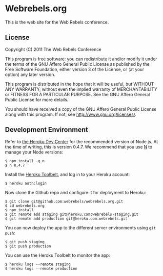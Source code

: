 Webrebels.org
=============

This is the web site for the Web Rebels conference.

License
-------

Copyright (C) 2011 The Web Rebels Conference

This program is free software: you can redistribute it and/or modify
it under the terms of the GNU Affero General Public License as
published by the Free Software Foundation, either version 3 of the
License, or (at your option) any later version.

This program is distributed in the hope that it will be useful,
but WITHOUT ANY WARRANTY; without even the implied warranty of
MERCHANTABILITY or FITNESS FOR A PARTICULAR PURPOSE.  See the
GNU Affero General Public License for more details.

You should have received a copy of the GNU Affero General Public License
along with this program.  If not, see <http://www.gnu.org/licenses/>.

Development Environment
-----------------------

Refer to
[the Heroku Dev Center](http://devcenter.heroku.com/articles/node-js)
for the recommended version of Node.js. At the time of writing, this
is version 0.4.7. We recommend that you use
[N](https://github.com/visionmedia/n) to manage your Node versions:

    $ npm install -g n
    $ n 0.4.7

Install the [Heroku Toolbelt](http://toolbelt.heroku.com/), and log in
to your Heroku account:

    $ heroku auth:login
    
Now clone the Github repo and configure it for deployment to Heroku:

    $ git clone git@github.com:webrebels/webrebels.org.git
    $ cd webrebels.org
    $ npm install
    $ git remote add staging git@heroku.com:webrebels-staging.git
    $ git remote add production git@heroku.com:webrebels.git

You can now deploy the app to the different server environments using
`git push`:

    $ git push staging
    $ git push production

You can use the Heroku Toolbelt to monitor the app:

    $ heroku logs --remote staging
    $ heroku logs --remote production


